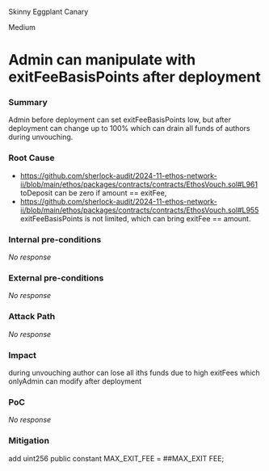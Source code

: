 Skinny Eggplant Canary

Medium

# Admin can manipulate with exitFeeBasisPoints after deployment

### Summary

Admin before deployment can set exitFeeBasisPoints low, but after deployment can change up to 100% which can drain all funds of authors during unvouching. 

### Root Cause

- https://github.com/sherlock-audit/2024-11-ethos-network-ii/blob/main/ethos/packages/contracts/contracts/EthosVouch.sol#L961 toDeposit can be zero if amount == exitFee, 
- https://github.com/sherlock-audit/2024-11-ethos-network-ii/blob/main/ethos/packages/contracts/contracts/EthosVouch.sol#L955 exitFeeBasisPoints is not limited, which can bring exitFee == amount. 

### Internal pre-conditions

_No response_

### External pre-conditions

_No response_

### Attack Path

_No response_

### Impact

during unvouching author can lose all iths funds due to high exitFees which onlyAdmin can modify after deployment 

### PoC

_No response_

### Mitigation

 add uint256 public constant MAX_EXIT_FEE = ##MAX_EXIT FEE;
